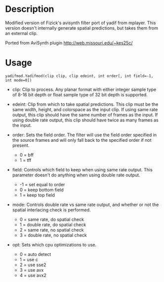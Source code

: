 Description
===========

Modified version of Fizick's avisynth filter port of yadif from mplayer. This version doesn't internally generate spatial predictions, but takes them from an external clip.

Ported from AviSynth plugin http://web.missouri.edu/~kes25c/


Usage
=====

    yadifmod.Yadifmod(clip clip, clip edeint, int order[, int field=-1, int mode=0])

* clip: Clip to process. Any planar format with either integer sample type of 8-16 bit depth or float sample type of 32 bit depth is supported.

* edeint: Clip from which to take spatial predictions. This clip must be the same width, height, and colorspace as the input clip. If using same rate output, this clip should have the same number of frames as the input. If using double rate output, this clip should have twice as many frames as the input.

* order: Sets the field order. The filter will use the field order specified in the source frames and will only fall back to the specified order if not present.
  * 0 = bff
  * 1 = tff

* field: Controls which field to keep when using same rate output. This parameter doesn't do anything when using double rate output.
  * -1 = set equal to order
  * 0 = keep bottom field
  * 1 = keep top field

* mode: Controls double rate vs same rate output, and whether or not the spatial interlacing check is performed.
  * 0 = same rate, do spatial check
  * 1 = double rate, do spatial check
  * 2 = same rate, no spatial check
  * 3 = double rate, no spatial check

* opt: Sets which cpu optimizations to use.
  * 0 = auto detect
  * 1 = use c
  * 2 = use sse2
  * 3 = use avx
  * 4 = use avx2
